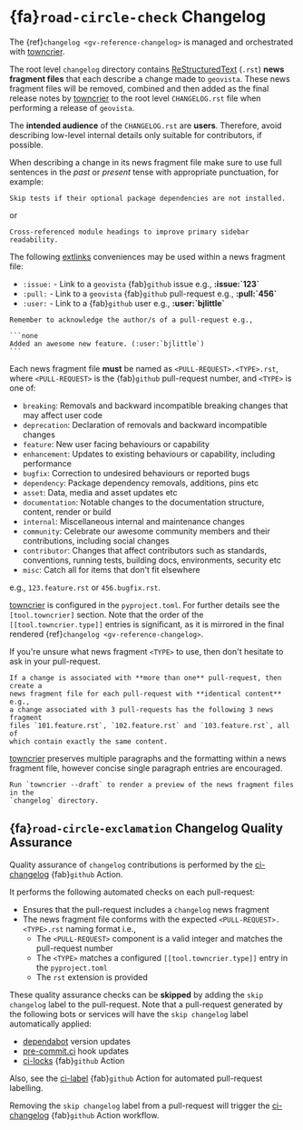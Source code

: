 # {fa}`road-circle-check` Changelog

The {ref}`changelog <gv-reference-changelog>` is managed and orchestrated with
[towncrier](https://github.com/twisted/towncrier).

The root level `changelog` directory contains [ReStructuredText](https://www.sphinx-doc.org/en/master/usage/restructuredtext/basics.html)
(`.rst`) **news fragment files** that each describe a change made to
`geovista`. These news fragment files will be removed, combined and
then added as the final release notes by
[towncrier](https://github.com/twisted/towncrier) to the root level
`CHANGELOG.rst` file when performing a release of `geovista`.

The **intended audience** of the `CHANGELOG.rst` are **users**. Therefore,
avoid describing low-level internal details only suitable for contributors,
if possible.

When describing a change in its news fragment file make sure to use full
sentences in the *past* or *present* tense with appropriate punctuation,
for example:

```none
Skip tests if their optional package dependencies are not installed.
```

or

```none
Cross-referenced module headings to improve primary sidebar readability.
```

The following [extlinks](https://www.sphinx-doc.org/en/master/usage/extensions/extlinks.html)
conveniences may be used within a news fragment file:

* `:issue:` - Link to a `geovista` {fab}`github` issue e.g., **:issue:\`123\`**
* `:pull:` - Link to a `geovista` {fab}`github` pull-request e.g., **:pull:\`456\`**
* `:user:` - Link to a {fab}`github` user e.g., **:user:\`bjlittle\`**

````{note}
Remember to acknowledge the author/s of a pull-request e.g.,

```none
Added an awesome new feature. (:user:`bjlittle`)
```
````

Each news fragment file **must** be named as `<PULL-REQUEST>.<TYPE>.rst`,
where `<PULL-REQUEST>` is the {fab}`github` pull-request number,
and `<TYPE>` is one of:

* `breaking`: Removals and backward incompatible breaking changes that may affect user
  code
* `deprecation`: Declaration of removals and backward incompatible changes
* `feature`: New user facing behaviours or capability
* `enhancement`: Updates to existing behaviours or capability, including performance
* `bugfix`: Correction to undesired behaviours or reported bugs
* `dependency`: Package dependency removals, additions, pins etc
* `asset`: Data, media and asset updates etc
* `documentation`: Notable changes to the documentation structure, content, render or
  build
* `internal`: Miscellaneous internal and maintenance changes
* `community`: Celebrate our awesome community members and their contributions,
  including social changes
* `contributor`: Changes that affect contributors such as standards, conventions,
  running tests, building docs, environments, security etc
* `misc`: Catch all for items that don't fit elsewhere

e.g., ``123.feature.rst`` or ``456.bugfix.rst``.

[towncrier](https://github.com/twisted/towncrier) is configured in the
`pyproject.toml`. For further details see the `[tool.towncrier]` section.
Note that the order of the `[[tool.towncrier.type]]` entries is significant,
as it is mirrored in the final rendered {ref}`changelog <gv-reference-changelog>`.

If you're unsure what news fragment `<TYPE>` to use, then don't hesitate to
ask in your pull-request.

````{tip}
If a change is associated with **more than one** pull-request, then create a
news fragment file for each pull-request with **identical content** e.g.,
a change associated with 3 pull-requests has the following 3 news fragment
files `101.feature.rst`, `102.feature.rst` and `103.feature.rst`, all of
which contain exactly the same content.
````

[towncrier](https://github.com/twisted/towncrier) preserves multiple
paragraphs and the formatting within a news fragment file, however concise
single paragraph entries are encouraged.

```{tip}
Run `towncrier --draft` to render a preview of the news fragment files in the
`changelog` directory.
```

## {fa}`road-circle-exclamation` Changelog Quality Assurance

Quality assurance of `changelog` contributions is performed by the
[ci-changelog](https://github.com/bjlittle/geovista/blob/main/.github/workflows/ci-changelog.yml)
{fab}`github` Action.

It performs the following automated checks on each pull-request:

* Ensures that the pull-request includes a `changelog` news fragment
* The news fragment file conforms with the expected `<PULL-REQUEST>.<TYPE>.rst` naming format i.e.,
  * The `<PULL-REQUEST>` component is a valid integer and matches the pull-request number
  * The `<TYPE>` matches a configured `[[tool.towncrier.type]]` entry in the `pyproject.toml`
  * The `rst` extension is provided

These quality assurance checks can be **skipped** by adding the
`skip changelog` label to the pull-request. Note that a pull-request generated
by the following bots or services will have the `skip changelog` label
automatically applied:

* [dependabot](https://docs.github.com/en/code-security/dependabot/dependabot-version-updates/configuring-dependabot-version-updates) version updates
* [pre-commit.ci](https://pre-commit.ci/) hook updates
* [ci-locks](https://github.com/bjlittle/geovista/blob/main/.github/workflows/ci-locks.yml) {fab}`github` Action

Also, see the [ci-label](https://github.com/bjlittle/geovista/blob/main/.github/workflows/ci-label.yml)
{fab}`github` Action for automated pull-request labelling.

Removing the `skip changelog` label from a pull-request will trigger the
[ci-changelog](https://github.com/bjlittle/geovista/blob/main/.github/workflows/ci-changelog.yml)
{fab}`github` Action workflow.
